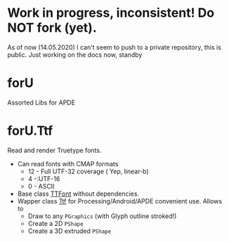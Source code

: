 # Work in progress, inconsistent! Do NOT fork (yet).

As of now (14.05.2020) I can't seem to push to a private repository, this is public.
Just working on the docs now, standby

# forU

Assorted Libs for APDE


# forU.Ttf

Read and render Truetype fonts.

  - Can read fonts with CMAP formats
    - 12 - Full UTF-32 coverage ( Yep, linear-b)
    - 4 -:UTF-16
    - 0 - ASCII
 - Base class [TTFont]( TTFont.md ) without dependencies.
- Wapper class [Ttf]( Ttf.md ) for Processing/Android/APDE convenient use. Allows to 
  - Draw to any `PGraphics` (with Glyph outline stroked!)
  - Create a 2D `PShape` 
  - Create a 3D extruded `PShape` 
  
  
